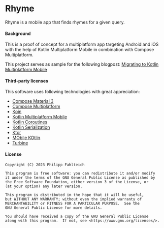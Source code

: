 # Rhyme

Rhyme is a mobile app that finds rhymes for a given query.

#### Background

This is a proof of concept for a multiplatform app targeting Android and iOS with the help of Kotlin Multiplatform Mobile in combination with Compose Multiplatform.

This project serves as sample for the following blogpost: [Migrating to Kotlin Multiplatform Mobile](https://writingbits.de/mobile/2023/01/18/migrating-to-kotlin-multiplatform-mobile.html)

#### Third-party licenses

This software uses following technologies with great appreciation:

* [Compose Material 3](https://developer.android.com/jetpack/androidx/releases/compose-material3)
* [Compose Multiplatform](https://www.jetbrains.com/de-de/lp/compose-mpp)
* [Koin](https://insert-koin.io)
* [Kotlin Multiplatform Mobile](https://kotlinlang.org/lp/mobile)
* [Kotlin Coroutines](https://github.com/Kotlin/kotlinx.coroutines)
* [Kotlin Serialization](https://github.com/Kotlin/kotlinx.serialization)
* [Ktor](https://ktor.io)
* [MObile KOtlin](https://moko.icerock.dev)
* [Turbine](https://github.com/cashapp/turbine)

#### License

    Copyright (C) 2023 Philipp Fahlteich

    This program is free software: you can redistribute it and/or modify
    it under the terms of the GNU General Public License as published by
    the Free Software Foundation, either version 3 of the License, or
    (at your option) any later version.

    This program is distributed in the hope that it will be useful,
    but WITHOUT ANY WARRANTY; without even the implied warranty of
    MERCHANTABILITY or FITNESS FOR A PARTICULAR PURPOSE.  See the
    GNU General Public License for more details.

    You should have received a copy of the GNU General Public License
    along with this program.  If not, see <https://www.gnu.org/licenses/>.
